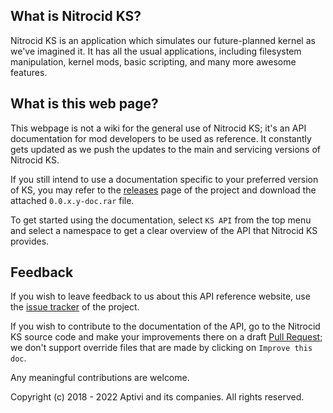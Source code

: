 ## What is Nitrocid KS?

Nitrocid KS is an application which simulates our future-planned kernel as we've imagined it. It has all the usual applications, including filesystem manipulation, kernel mods, basic scripting, and many more awesome features.

## What is this web page?
 
This webpage is not a wiki for the general use of Nitrocid KS; it's an API documentation for mod developers to be used as reference. It constantly gets updated as we push the updates to the main and servicing versions of Nitrocid KS.

If you still intend to use a documentation specific to your preferred version of KS, you may refer to the [releases](https://github.com/Aptivi/NitrocidKS/releases) page of the project and download the attached `0.0.x.y-doc.rar` file.

To get started using the documentation, select `KS API` from the top menu and select a namespace to get a clear overview of the API that Nitrocid KS provides.

## Feedback

If you wish to leave feedback to us about this API reference website, use the [issue tracker](https://github.com/Aptivi/NitrocidKS/issues) of the project.

If you wish to contribute to the documentation of the API, go to the Nitrocid KS source code and make your improvements there on a draft [Pull Request](https://github.com/Aptivi/NitrocidKS/pulls); we don't support override files that are made by clicking on `Improve this doc`.

Any meaningful contributions are welcome.

Copyright (c) 2018 - 2022 Aptivi and its companies. All rights reserved.